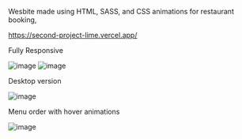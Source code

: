 Wesbite made using HTML, SASS, and CSS animations for restaurant booking,

https://second-project-lime.vercel.app/

Fully Responsive

![image](https://github.com/DpkaLim/Webpage-with-HTML-SASS-and-CSS-animations/assets/120406810/96601982-60a5-4385-9898-9b9c2ec46029) ![image](https://github.com/DpkaLim/Webpage-with-HTML-SASS-and-CSS-animations/assets/120406810/c16e3e0f-6f41-434e-a28b-38624c5e4943)


Desktop version 

![image](https://github.com/DpkaLim/Webpage-with-HTML-SASS-and-CSS-animations/assets/120406810/8e30b947-194b-4af6-9ed6-35c52eb43784)

Menu order with hover animations 

![image](https://github.com/DpkaLim/Webpage-with-HTML-SASS-and-CSS-animations/assets/120406810/ac88f96e-97e0-4704-b1c7-52322568cf62)

